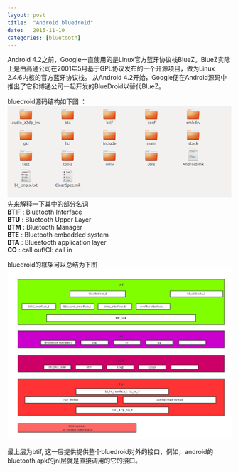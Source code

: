 ```yaml
---
layout: post
title:  "Android bluedroid"
date:   2015-11-10
categories: [bluetooth]
---
```

Android 4.2之前，Google一直使用的是Linux官方蓝牙协议栈BlueZ。BlueZ实际上是由高通公司在2001年5月基于GPL协议发布的一个开源项目，做为Linux 2.4.6内核的官方蓝牙协议栈。
从Android 4.2开始，Google便在Android源码中推出了它和博通公司一起开发的BlueDroid以替代BlueZ。

bluedroid源码结构如下图 ：
![](/images/bluetooth/bluedroid_files.png)  
先来解释一下其中的部分名词      
**BTIF** : Bluetooth Interface     
**BTU** : Bluetooth Upper Layer  
**BTM** : Bluetooth Manager  
**BTE** : Bluetooth embedded system   
**BTA** : Blueetooth application layer    
**CO** : call out\CI: call in   

bluedroid的框架可以总结为下图 
![](/images/bluetooth/bluedroid_architecture.png)  

最上层为btif, 这一层提供提供整个bluedroid对外的接口，例如，android的 bluetooth apk的jni层就是直接调用的它的接口。


